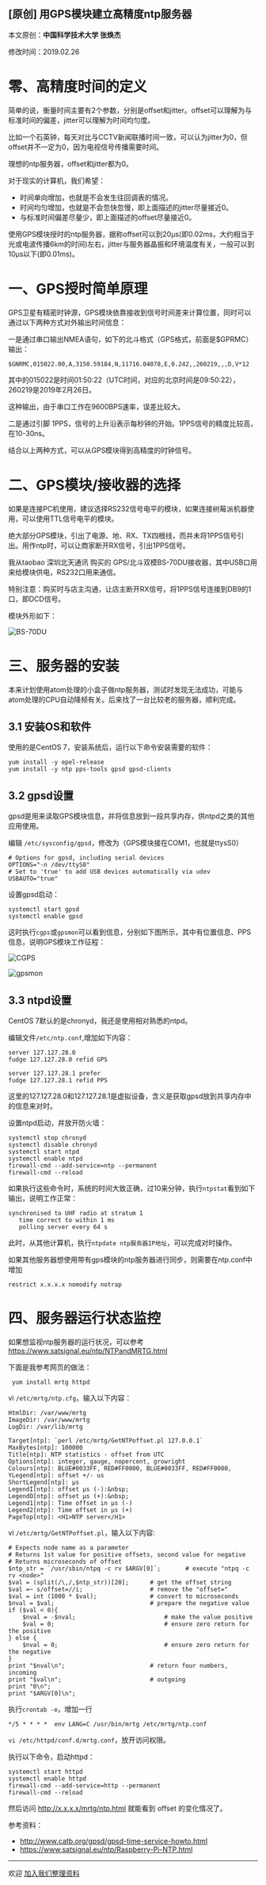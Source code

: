 ## [原创] 用GPS模块建立高精度ntp服务器

本文原创：**中国科学技术大学 张焕杰**

修改时间：2019.02.26

# 零、高精度时间的定义

简单的说，衡量时间主要有2个参数，分别是offset和jitter。offset可以理解为与标准时间的偏差，jitter可以理解为时间均匀度。

比如一个石英钟，每天对比与CCTV新闻联播时间一致，可以认为jitter为0，但offset并不一定为0，因为电视信号传播需要时间。

理想的ntp服务器，offset和jitter都为0。

对于现实的计算机，我们希望：

* 时间单向增加，也就是不会发生往回调表的情况。
* 时间均匀增加，也就是不会忽快忽慢，即上面描述的jitter尽量接近0。
* 与标准时间偏差尽量少，即上面描述的offset尽量接近0。

使用GPS模块授时的ntp服务器，据称offset可以到20µs(即0.02ms，大约相当于光或电波传播6km的时间)左右，jitter与服务器晶振和环境温度有关，一般可以到10µs以下(即0.01ms)。

# 一、GPS授时简单原理

GPS卫星有精密时钟源，GPS模块依靠接收到信号时间差来计算位置，同时可以通过以下两种方式对外输出时间信息：

一是通过串口输出NMEA语句，如下的北斗格式（GPS格式，前面是$GPRMC）输出：

```
$GNRMC,015022.00,A,3150.59184,N,11716.04078,E,0.242,,260219,,,D,V*12
```

其中的015022是时间01:50:22（UTC时间，对应的北京时间是09:50:22），260219是2019年2月26日。

这种输出，由于串口工作在9600BPS速率，误差比较大。

二是通过引脚 1PPS，信号的上升沿表示每秒钟的开始。1PPS信号的精度比较高，在10-30ns。

结合以上两种方式，可以从GPS模块得到高精度的时钟信号。

# 二、GPS模块/接收器的选择

如果是连接PC机使用，建议选择RS232信号电平的模块，如果连接树莓派机器使用，可以使用TTL信号电平的模块。

绝大部分GPS模块，引出了电源、地、RX、TX四根线，而并未将1PPS信号引出。用作ntp时，可以让商家断开RX信号，引出1PPS信号。

我从taobao 深圳北天通讯 购买的 GPS/北斗双模BS-70DU接收器，其中USB口用来给模块供电，RS232口用来通信。

特别注意：购买时与店主沟通，让店主断开RX信号，将1PPS信号连接到DB9的1口，即DCD信号。

模块外形如下：

![BS-70DU](bs-70du.png)

# 三、服务器的安装

本来计划使用atom处理的小盒子做ntp服务器，测试时发现无法成功，可能与atom处理的CPU自动降频有关。后来找了一台比较老的服务器，顺利完成。

## 3.1 安装OS和软件

使用的是CentOS 7，安装系统后，运行以下命令安装需要的软件：

```
yum install -y epel-release
yum install -y ntp pps-tools gpsd gpsd-clients
```

## 3.2 gpsd设置

gpsd是用来读取GPS模块信息，并将信息放到一段共享内存，供ntpd之类的其他应用使用。

编辑 `/etc/sysconfig/gpsd`，修改为（GPS模块接在COM1，也就是ttysS0）
```
# Options for gpsd, including serial devices
OPTIONS="-n /dev/ttyS0"
# Set to 'true' to add USB devices automatically via udev
USBAUTO="true"
```
设置gpsd启动：
```
systemctl start gpsd
systemctl enable gpsd
```
这时执行`cgps`或`gpsmon`可以看到信息，分别如下图所示，其中有位置信息、PPS信息，说明GPS模块工作征程：

![CGPS](cgps.png)

![gpsmon](gpsmon.png)

## 3.3 ntpd设置

CentOS 7默认的是chronyd，我还是使用相对熟悉的ntpd。

编辑文件`/etc/ntp.conf`,增加如下内容：
```
server 127.127.28.0 
fudge 127.127.28.0 refid GPS

server 127.127.28.1 prefer
fudge 127.127.28.1 refid PPS
```
这里的127.127.28.0和127.127.28.1是虚拟设备，含义是获取gpsd放到共享内存中的信息来对时。


设置ntpd启动，并放开防火墙：
```
systemctl stop chronyd
systemctl disable chronyd
systemctl start ntpd
systemctl enable ntpd
firewall-cmd --add-service=ntp --permanent
firewall-cmd --reload
```
如果执行这些命令时，系统的时间大致正确，过10来分钟，执行`ntpstat`看到如下输出，说明工作正常：
```
synchronised to UHF radio at stratum 1 
   time correct to within 1 ms
   polling server every 64 s
```

此时，从其他计算机，执行`ntpdate ntp服务器IP地址`，可以完成对时操作。

如果其他服务器想使用带有gps模块的ntp服务器进行同步，则需要在ntp.conf中增加
```
restrict x.x.x.x nomodify notrap 
```
# 四、服务器运行状态监控

如果想监视ntp服务器的运行状况，可以参考 https://www.satsignal.eu/ntp/NTPandMRTG.html

下面是我参考网页的做法：
```
 yum install mrtg httpd
```

vi `/etc/mrtg/ntp.cfg`，输入以下内容：
```
HtmlDir: /var/www/mrtg
ImageDir: /var/www/mrtg
LogDir: /var/lib/mrtg

Target[ntp]: `perl /etc/mrtg/GetNTPoffset.pl 127.0.0.1`
MaxBytes[ntp]: 100000
Title[ntp]: NTP statistics - offset from UTC
Options[ntp]: integer, gauge, nopercent, growright
Colours[ntp]: BLUE#0033FF, RED#FF0000, BLUE#0033FF, RED#FF0000, 
YLegend[ntp]: offset +/- us
ShortLegend[ntp]: µs
LegendI[ntp]: offset µs (-):&nbsp;
LegendO[ntp]: offset µs (+):&nbsp;
Legend1[ntp]: Time offset in µs (-)
Legend2[ntp]: Time offset in µs (+)
PageTop[ntp]: <H1>NTP server</H1>
```

vi `/etc/mrtg/GetNTPoffset.pl`，输入以下内容:
```
# Expects node name as a parameter
# Returns 1st value for positive offsets, second value for negative
# Returns microseconds of offset
$ntp_str = `/usr/sbin/ntpq -c rv $ARGV[0]`;       # execute "ntpq -c rv <node>"
$val = (split(/\,/,$ntp_str))[20];      # get the offset string
$val =~ s/offset=//i;                   # remove the "offset="
$val = int (1000 * $val);               # convert to microseconds
$nval = $val;                           # prepare the negative value
if ($val < 0){
	$nval = -$nval;                         # make the value positive
	$val = 0;                               # ensure zero return for the positive
} else {
	$nval = 0;                              # ensure zero return for the negative
}
print "$nval\n";                        # return four numbers, incoming
print "$val\n";                         # outgoing
print "0\n";
print "$ARGV[0]\n";
```

执行`crontab -e`，增加一行
```
*/5 * * * *  env LANG=C /usr/bin/mrtg /etc/mrtg/ntp.conf
```

`vi /etc/httpd/conf.d/mrtg.conf`，放开访问权限。

执行以下命令，启动httpd：
```
systemctl start httpd
systemctl enable httpd
firewall-cmd --add-service=http --permanent
firewall-cmd --reload
```

然后访问 http://x.x.x.x/mrtg/ntp.html 就能看到 offset 的变化情况了。

参考资料：

* http://www.catb.org/gpsd/gpsd-time-service-howto.html
* https://www.satsignal.eu/ntp/Raspberry-Pi-NTP.html


***
欢迎 [加入我们整理资料](https://github.com/bg6cq/ITTS)
